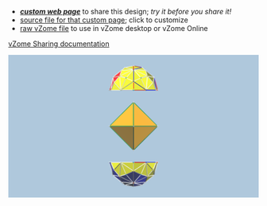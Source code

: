 
 - [***custom web page***][post] to share this design; *try it before you share it!*
 - [source file for that custom page][source]; click to customize
 - [raw vZome file][raw] to use in vZome desktop or vZome Online

[vZome Sharing documentation](https://vzome.github.io/vzome/sharing.html#how-it-works)

![Image](<Platonics-Octahedron.png>)


[post]: <https://ThynStyx.github.io/vzome-sharing/2022/04/30/Platonics-Octahedron-22-16-13.html>
[source]: <https://github.com/ThynStyx/vzome-sharing/edit/main/_posts/2022-04-30-Platonics-Octahedron-22-16-13.md>
[raw]: <https://raw.githubusercontent.com/ThynStyx/vzome-sharing/main/2022/04/30/22-16-13-Platonics-Octahedron/Platonics-Octahedron.vZome>